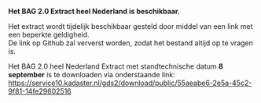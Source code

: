 **Het BAG 2.0 Extract heel Nederland is beschikbaar.**  

Het extract wordt tijdelijk beschikbaar gesteld door middel van een link met een beperkte geldigheid.  
De link op Github zal ververst worden, zodat het bestand altijd op te vragen is.

Het BAG 2.0 heel Nederland Extract met standtechnische datum **8 september** is te downloaden via onderstaande link:  
https://service10.kadaster.nl/gds2/download/public/55aeabe6-2e5a-45c2-9f81-14fe29602516
